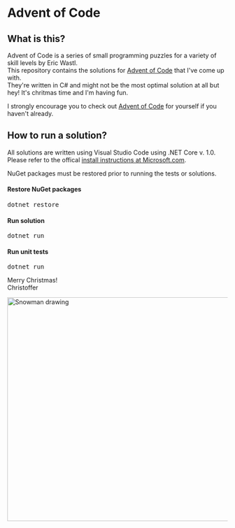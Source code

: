 <h1>Advent of Code</h1>
<h2>What is this?</h2>
<p>Advent of Code is a series of small programming puzzles for a variety of skill levels by Eric Wastl.<br />
This repository contains the solutions for <a href="https://adventofcode.com/">Advent of Code</a> that I've come up with.<br />
They're written in C# and might not be the most optimal solution at all but hey! It's chritmas time and I'm having fun.</p>
<p>I strongly encourage you to check out <a href="https://adventofcode.com/">Advent of Code</a> for yourself if you haven't already.</p>
<h2>How to run a solution?</h2>
<p>All solutions are written using Visual Studio Code using .NET Core v. 1.0. Please refer to the offical <a href="https://www.microsoft.com/net/core">install instructions at Microsoft.com</a>.</p>
<p>NuGet packages must be restored prior to running the tests or solutions.</p>
<h4>Restore NuGet packages</h4>
<pre>dotnet restore</pre>
<h4>Run solution</h4>
<pre>dotnet run</pre>
<h4>Run unit tests</h4>
<pre>dotnet run</pre>

<p>Merry Christmas!<br />
Christoffer</p>
<a title="By Reaperman (Own work) [CC BY-SA 3.0 (http://creativecommons.org/licenses/by-sa/3.0)], via Wikimedia Commons" href="https://commons.wikimedia.org/wiki/File%3ASnowman_drawing.svg"><img width="512" alt="Snowman drawing" src="https://upload.wikimedia.org/wikipedia/commons/thumb/f/f6/Snowman_drawing.svg/512px-Snowman_drawing.svg.png"/></a>

